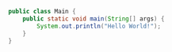 

﻿

```java

public class Main {
	public static void main(String[] args) {
		System.out.println("Hello World!");
	}
}
```



  

  